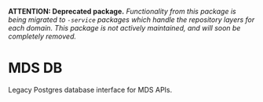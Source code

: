 **ATTENTION: Deprecated package.**
_Functionality from this package is being migrated to `-service` packages which handle the repository layers for each domain. This package is not actively maintained, and will soon be completely removed._

# MDS DB

Legacy Postgres database interface for MDS APIs.
